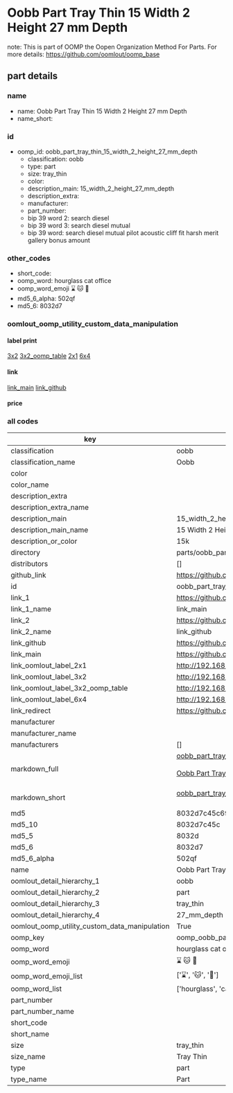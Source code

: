 # Oobb Part Tray Thin 15 Width 2 Height 27 mm Depth  

note: This is part of OOMP the Oopen Organization Method For Parts. For more details: https://github.com/oomlout/oomp_base

##  part details
  







### name
* name: Oobb Part Tray Thin 15 Width 2 Height 27 mm Depth
* name_short: 
### id
* oomp_id: oobb_part_tray_thin_15_width_2_height_27_mm_depth
  * classification: oobb
  * type: part
  * size: tray_thin
  * color: 
  * description_main: 15_width_2_height_27_mm_depth
  * description_extra: 
  * manufacturer: 
  * part_number: 
  * bip 39 word 2: search diesel
  * bip 39 word 3: search diesel mutual
  * bip 39 word: search diesel mutual pilot acoustic cliff fit harsh merit gallery bonus amount

### other_codes
* short_code: 
* oomp_word: hourglass cat office
* oomp_word_emoji :hourglass: :cat: :office:
* md5_6_alpha: 502qf
* md5_6: 8032d7






### oomlout_oomp_utility_custom_data_manipulation
#### label print
[3x2](http://192.168.1.245:1112/?label=oomp%20502qf)
[3x2_oomp_table](http://192.168.1.108:1112/?label=oomp%20502qf)
[2x1](http://192.168.1.242:1112/?label=oomp%20502qf)
[6x4](http://192.168.1.55:1112/?label=oomp%20502qf)    

#### link

[link_main](https://github.com/oomlout/oomlout_oomp_version_1_messy/tree/main/parts/oobb_part_tray_thin_15_width_2_height_27_mm_depth) [link_github](https://github.com/oomlout/oomlout_oomp_version_1_messy/tree/main/parts/oobb_part_tray_thin_15_width_2_height_27_mm_depth)                             

#### price







### all codes 
| key | value |  
| --- | --- |  
| classification | oobb |  
| classification_name | Oobb |  
| color |  |  
| color_name |  |  
| description_extra |  |  
| description_extra_name |  |  
| description_main | 15_width_2_height_27_mm_depth |  
| description_main_name | 15 Width 2 Height 27 mm Depth |  
| description_or_color | 15k |  
| directory | parts/oobb_part_tray_thin_15_width_2_height_27_mm_depth |  
| distributors | [] |  
| github_link | https://github.com/oomlout/oomlout_oomp_part_src/tree/main/parts/oobb_part_tray_thin_15_width_2_height_27_mm_depth |  
| id | oobb_part_tray_thin_15_width_2_height_27_mm_depth |  
| link_1 | https://github.com/oomlout/oomlout_oomp_version_1_messy/tree/main/parts/oobb_part_tray_thin_15_width_2_height_27_mm_depth |  
| link_1_name | link_main |  
| link_2 | https://github.com/oomlout/oomlout_oomp_version_1_messy/tree/main/parts/oobb_part_tray_thin_15_width_2_height_27_mm_depth |  
| link_2_name | link_github |  
| link_github | https://github.com/oomlout/oomlout_oomp_version_1_messy/tree/main/parts/oobb_part_tray_thin_15_width_2_height_27_mm_depth |  
| link_main | https://github.com/oomlout/oomlout_oomp_version_1_messy/tree/main/parts/oobb_part_tray_thin_15_width_2_height_27_mm_depth |  
| link_oomlout_label_2x1 | http://192.168.1.242:1112/?label=oomp%20502qf |  
| link_oomlout_label_3x2 | http://192.168.1.245:1112/?label=oomp%20502qf |  
| link_oomlout_label_3x2_oomp_table | http://192.168.1.108:1112/?label=oomp%20502qf |  
| link_oomlout_label_6x4 | http://192.168.1.55:1112/?label=oomp%20502qf |  
| link_redirect | https://github.com/oomlout/oomlout_oomp_version_1_messy/tree/main/parts/oobb_part_tray_thin_15_width_2_height_27_mm_depth |  
| manufacturer |  |  
| manufacturer_name |  |  
| manufacturers | [] |  
| markdown_full | [oobb_part_tray_thin_15_width_2_height_27_mm_depth](none)<br>[](none)<br>[Oobb Part Tray Thin 15 Width 2 Height 27 Mm Depth](none)<br><br> |  
| markdown_short | [oobb_part_tray_thin_15_width_2_height_27_mm_depth](none)<br><br> |  
| md5 | 8032d7c45c694af8ab810a4f244f6610 |  
| md5_10 | 8032d7c45c |  
| md5_5 | 8032d |  
| md5_6 | 8032d7 |  
| md5_6_alpha | 502qf |  
| name | Oobb Part Tray Thin 15 Width 2 Height 27 mm Depth |  
| oomlout_detail_hierarchy_1 | oobb |  
| oomlout_detail_hierarchy_2 | part |  
| oomlout_detail_hierarchy_3 | tray_thin |  
| oomlout_detail_hierarchy_4 | 27_mm_depth |  
| oomlout_oomp_utility_custom_data_manipulation | True |  
| oomp_key | oomp_oobb_part_tray_thin_15_width_2_height_27_mm_depth |  
| oomp_word | hourglass cat office |  
| oomp_word_emoji | :hourglass: :cat: :office: |  
| oomp_word_emoji_list | [':hourglass:', ':cat:', ':office:'] |  
| oomp_word_list | ['hourglass', 'cat', 'office'] |  
| part_number |  |  
| part_number_name |  |  
| short_code |  |  
| short_name |  |  
| size | tray_thin |  
| size_name | Tray Thin |  
| type | part |  
| type_name | Part |  
